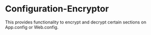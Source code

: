 Configuration-Encryptor
=======================

This provides functionality to encrypt and decrypt certain sections on App.config or Web.config.
